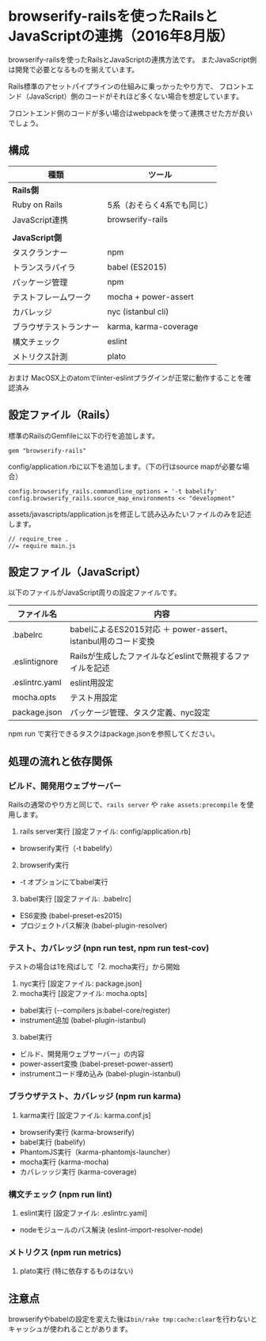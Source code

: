 # browserify-railsを使ったRailsとJavaScriptの連携（2016年8月版）

browserify-railsを使ったRailsとJavaScriptの連携方法です。
またJavaScript側は開発で必要となるものを揃えています。

Rails標準のアセットパイプラインの仕組みに乗っかったやり方で、
フロントエンド（JavaScript）側のコードがそれほど多くない場合を想定しています。

フロントエンド側のコードが多い場合はwebpackを使って連携させた方が良いでしょう。

## 構成

| 種類                   | ツール                                    |
| ---------------------- | ------------------------------------------|
| **Rails側**            |                                           |
| Ruby on Rails          | 5系（おそらく4系でも同じ）                |
| JavaScript連携         | browserify-rails                          |
|                        |                                           |
| **JavaScript側**       |                                           |
| タスクランナー         | npm                                       |
| トランスラパイラ       | babel (ES2015)                            |
| パッケージ管理         | npm                                       |
| テストフレームワーク   | mocha + power-assert                      |
| カバレッジ             | nyc (istanbul cli)                        |
| ブラウザテストランナー | karma, karma-coverage                     |
| 構文チェック           | eslint                                    |
| メトリクス計測         | plato                                     |

おまけ MacOSX上のatomでlinter-eslintプラグインが正常に動作することを確認済み


## 設定ファイル（Rails）

標準のRailsのGemfileに以下の行を追加します。

```
gem "browserify-rails"
```

config/application.rbに以下を追加します。（下の行はsource mapが必要な場合）

```
config.browserify_rails.commandline_options = '-t babelify'
config.browserify_rails.source_map_environments << "development"
```

assets/javascripts/application.jsを修正して読み込みたいファイルのみを記述します。

```
// require_tree .
//= require main.js
```

## 設定ファイル（JavaScript）

以下のファイルがJavaScript周りの設定ファイルです。

|  ファイル名    | 内容                                                          |
| -------------- | ------------------------------------------------------------- |
| .babelrc       | babelによるES2015対応 ＋ power-assert、istanbul用のコード変換 |
| .eslintignore  | Railsが生成したファイルなどeslintで無視するファイルを記述     |
| .eslintrc.yaml | eslint用設定                                                  |
| mocha.opts     | テスト用設定                                                  |
| package.json   | パッケージ管理、タスク定義、nyc設定                           |

npm run で実行できるタスクはpackage.jsonを参照してください。


## 処理の流れと依存関係

### ビルド、開発用ウェブサーバー

Railsの通常のやり方と同じで、`rails server` や `rake assets:precompile` を使用します。

1. rails server実行 [設定ファイル: config/application.rb]
  * browserify実行（-t babelify）
2. browserify実行
  * -t オプションにてbabel実行
3. babel実行 [設定ファイル: .babelrc]
  * ES6変換 (babel-preset-es2015)
  * プロジェクトパス解決 (babel-plugin-resolver)

### テスト、カバレッジ (npn run test, npm run test-cov)

テストの場合は1を飛ばして「2. mocha実行」から開始

1. nyc実行 [設定ファイル: package.json]
2. mocha実行 [設定ファイル: mocha.opts]
  * babel実行 (--compilers js:babel-core/register)
  * instrument追加 (babel-plugin-istanbul)
3. babel実行
  * ビルド、開発用ウェブサーバー」の内容
  * power-assert変換 (babel-preset-power-assert)
  * instrumentコード埋め込み (babel-plugin-istanbul)

### ブラウザテスト、カバレッジ (npm run karma)

1. karma実行 [設定ファイル: karma.conf.js]
  * browserify実行 (karma-browserify)
  * babel実行 (babelify)
  * PhantomJS実行（karma-phantomjs-launcher）
  * mocha実行 (karma-mocha)
  * カバレッッジ実行 (karma-coverage)

### 構文チェック (npm run lint)

1. eslint実行 [設定ファイル: .eslintrc.yaml]
  * nodeモジュールのパス解決 (eslint-import-resolver-node)

### メトリクス (npm run metrics)

1. plato実行 (特に依存するものはない)


## 注意点

browserifyやbabelの設定を変えた後は`bin/rake tmp:cache:clear`を行わないとキャッシュが使われることがあります。

